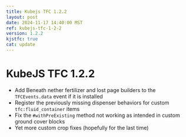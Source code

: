```yaml
---
title: Kubejs TFC 1.2.2
layout: post
date: 2024-11-17 14:40:00 MST
ref: kubejs-tfc-1-2-2
version: 1.2.2
kjstfc: true
cat: update
---
```


# KubeJS TFC 1.2.2

- Add Beneath nether fertilizer and lost page builders to the `TFCEvents.data` event if it is installed
- Register the previously missing dispenser behaviors for custom `tfc:fluid_container` items
- Fix the `#withPreExisting` method not working as intended in custom ground cover blocks
- Yet more custom crop fixes (hopefully for the last time)
